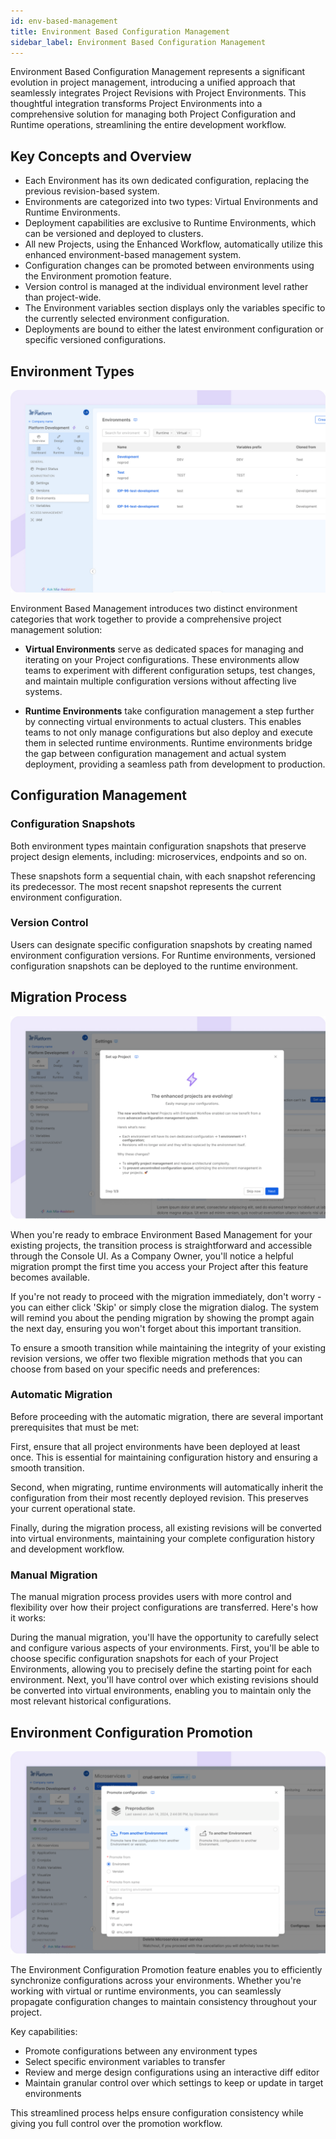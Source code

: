 ```yaml
---
id: env-based-management
title: Environment Based Configuration Management
sidebar_label: Environment Based Configuration Management
---
```


Environment Based Configuration Management represents a significant evolution in project management, introducing a unified approach that seamlessly integrates Project Revisions with Project Environments. This thoughtful integration transforms Project Environments into a comprehensive solution for managing both Project Configuration and Runtime operations, streamlining the entire development workflow.

## Key Concepts and Overview

- Each Environment has its own dedicated configuration, replacing the previous revision-based system.
- Environments are categorized into two types: Virtual Environments and Runtime Environments.
- Deployment capabilities are exclusive to Runtime Environments, which can be versioned and deployed to clusters.
- All new Projects, using the Enhanced Workflow, automatically utilize this enhanced environment-based management system.
- Configuration changes can be promoted between environments using the Environment promotion feature.
- Version control is managed at the individual environment level rather than project-wide.
- The Environment variables section displays only the variables specific to the currently selected environment configuration.
- Deployments are bound to either the latest environment configuration or specific versioned configurations.

## Environment Types

![Migration Process](img/environments-table.png)

Environment Based Management introduces two distinct environment categories that work together to provide a comprehensive project management solution:

- **Virtual Environments** serve as dedicated spaces for managing and iterating on your Project configurations. These environments allow teams to experiment with different configuration setups, test changes, and maintain multiple configuration versions without affecting live systems.
  
- **Runtime Environments** take configuration management a step further by connecting virtual environments to actual clusters. This enables teams to not only manage configurations but also deploy and execute them in selected runtime environments. Runtime environments bridge the gap between configuration management and actual system deployment, providing a seamless path from development to production.

## Configuration Management

### Configuration Snapshots

Both environment types maintain configuration snapshots that preserve project design elements, including: microservices, endpoints and so on.

These snapshots form a sequential chain, with each snapshot referencing its predecessor. The most recent snapshot represents the current environment configuration.

### Version Control

Users can designate specific configuration snapshots by creating named environment configuration versions. For Runtime environments, versioned configuration snapshots can be deployed to the runtime environment.

## Migration Process

![Migration Process](img/migration-process.png)

When you're ready to embrace Environment Based Management for your existing projects, the transition process is straightforward and accessible through the Console UI. As a Company Owner, you'll notice a helpful migration prompt the first time you access your Project after this feature becomes available.

If you're not ready to proceed with the migration immediately, don't worry - you can either click 'Skip' or simply close the migration dialog. The system will remind you about the pending migration by showing the prompt again the next day, ensuring you won't forget about this important transition.

To ensure a smooth transition while maintaining the integrity of your existing revision versions, we offer two flexible migration methods that you can choose from based on your specific needs and preferences:

### Automatic Migration

Before proceeding with the automatic migration, there are several important prerequisites that must be met:

First, ensure that all project environments have been deployed at least once. This is essential for maintaining configuration history and ensuring a smooth transition.

Second, when migrating, runtime environments will automatically inherit the configuration from their most recently deployed revision. This preserves your current operational state.

Finally, during the migration process, all existing revisions will be converted into virtual environments, maintaining your complete configuration history and development workflow.

### Manual Migration

The manual migration process provides users with more control and flexibility over how their project configurations are transferred. Here's how it works:

During the manual migration, you'll have the opportunity to carefully select and configure various aspects of your environments. First, you'll be able to choose specific configuration snapshots for each of your Project Environments, allowing you to precisely define the starting point for each environment. Next, you'll have control over which existing revisions should be converted into virtual environments, enabling you to maintain only the most relevant historical configurations.

## Environment Configuration Promotion

![Promotion](img/promotion.png)

The Environment Configuration Promotion feature enables you to efficiently synchronize configurations across your environments. Whether you're working with virtual or runtime environments, you can seamlessly propagate configuration changes to maintain consistency throughout your project.

Key capabilities:

- Promote configurations between any environment types
- Select specific environment variables to transfer
- Review and merge design configurations using an interactive diff editor
- Maintain granular control over which settings to keep or update in target environments

This streamlined process helps ensure configuration consistency while giving you full control over the promotion workflow.
